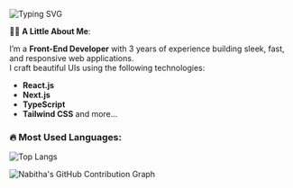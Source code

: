 ![Typing SVG](https://readme-typing-svg.herokuapp.com/?lines=Hi+there+👋%3BWelcome+to+my+profile!&size=25&color=f2bf00)

👨‍💻 **A Little About Me**:

I’m a **Front-End Developer** with 3 years of experience building sleek, fast, and responsive web applications.  
I craft beautiful UIs using the following technologies:

- **React.js**
- **Next.js**
- **TypeScript**
- **Tailwind CSS**
  and more...



### 🔥 Most Used Languages:
![Top Langs](https://github-readme-stats.vercel.app/api/top-langs/?username=Nabitha&layout=compact&theme=omni)

![Nabitha's GitHub Contribution Graph](https://ghchart.rshah.org/nabitha)



